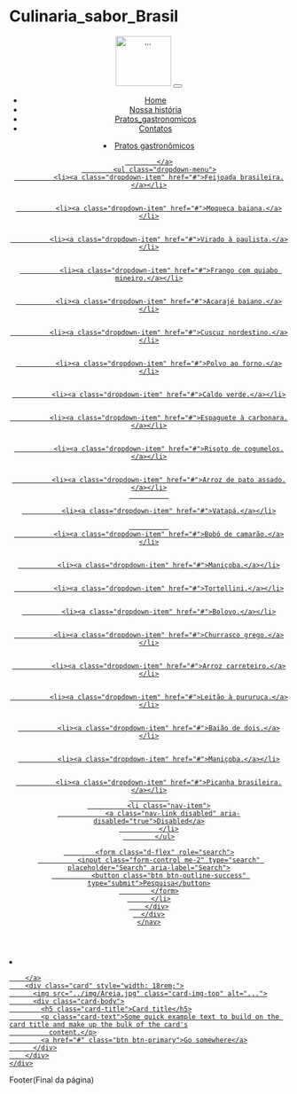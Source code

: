 # Culinaria_sabor_Brasil

<!DOCTYPE html>
<html>

<head>
  <meta charset="UTF-8">
  <title>Sabor do Brasil</title>
  <link href="https://cdn.jsdelivr.net/npm/bootstrap@5.3.3/dist/css/bootstrap.min.css" rel="stylesheet"
    integrity="sha384-QWTKZyjpPEjISv5WaRU9OFeRpok6YctnYmDr5pNlyT2bRjXh0JMhjY6hW+ALEwIH" crossorigin="anonymous">
  <link rel="stylesheet" href="styler.css">

  </head>

<body>
  <header>

   <nav class="navbar navbar-expand-lg bg-body-tertiary">
      <div class="container-fluid">
        <img src="../img/Logomarca_loja_materiais_construcao.jpg" alt="..." width="100" height="90" class="...">
        <button class="navbar-toggler" type="button" data-bs-toggle="collapse" data-bs-target="#navbarSupportedContent"
          aria-controls="navbarSupportedContent" aria-expanded="false" aria-label="Toggle navigation">
          <span class="navbar-toggler-icon"></span>
        </button>
        <div class="collapse navbar-collapse" id="navbarSupportedContent">
          <ul class="navbar-nav me-auto mb-2 mb-lg-0">
            <li class="nav-item">
              <a class="nav-link active" aria-current="page" href="#">Home</a>
            </li>
            <li class="nav-item">
              <a class="nav-link" href="Nossa_historia.html">Nossa história</a>
            </li>
            <li class="nav-item">
              <a class="nav-link" href="Pratos_gastronomicos.html">Pratos_gastronomicos</a>
            </li>
            <li class="nav-item">
              <a class="nav-link" href="Contatso.html">Contatos</a>
            </li>
          </ul>
          <li class="nav-item dropdown">
            <a class="nav-link dropdown-toggle" href="#" role="button" data-bs-toggle="dropdown" aria-expanded="false">
              Pratos gastronômicos

            </a>
            <ul class="dropdown-menu">
              <li><a class="dropdown-item" href="#">Feijoada brasileira.</a></li>


              <li><a class="dropdown-item" href="#">Moqueca baiana.</a></li>


              <li><a class="dropdown-item" href="#">Virado à paulista.</a></li>


              <li><a class="dropdown-item" href="#">Frango com quiabo mineiro.</a></li>


              <li><a class="dropdown-item" href="#">Acarajé baiano.</a></li>


              <li><a class="dropdown-item" href="#">Cuscuz nordestino.</a></li>


              <li><a class="dropdown-item" href="#">Polvo ao forno.</a></li>


              <li><a class="dropdown-item" href="#">Caldo verde.</a></li>


              <li><a class="dropdown-item" href="#">Espaguete à carbonara.</a></li>


              <li><a class="dropdown-item" href="#">Risoto de cogumelos.</a></li>


              <li><a class="dropdown-item" href="#">Arroz de pato assado.</a></li>
              

              <li><a class="dropdown-item" href="#">Vatapá.</a></li>

              
              <li><a class="dropdown-item" href="#">Bobó de camarão.</a></li>


              <li><a class="dropdown-item" href="#">Maniçoba.</a></li>


              <li><a class="dropdown-item" href="#">Tortellini.</a></li>


              <li><a class="dropdown-item" href="#">Bolovo.</a></li>


              <li><a class="dropdown-item" href="#">Churrasco grego.</a></li>


              <li><a class="dropdown-item" href="#">Arroz carreteiro.</a></li>


              <li><a class="dropdown-item" href="#">Leitão à pururuca.</a></li>


              <li><a class="dropdown-item" href="#">Baião de dois.</a></li>


              <li><a class="dropdown-item" href="#">Maniçoba.</a></li>


              <li><a class="dropdown-item" href="#">Picanha brasileira.</a></li>
              
              <li class="nav-item">
                <a class="nav-link disabled" aria-disabled="true">Disabled</a>
              </li>
            </ul>

            <form class="d-flex" role="search">
              <input class="form-control me-2" type="search" placeholder="Search" aria-label="Search">
              <button class="btn btn-outline-success" type="submit">Pesquisa</button>
            </form>
          </li>
        </div>
      </div>
    </nav>
  </header>
  <li class="nav-item dropdown">
        <a class="nav-link dropdown-toggle" href="#" role="button" data-bs-toggle="dropdown" aria-expanded="false">

        </a>
        <div class="card" style="width: 18rem;">
          <img src="../img/Areia.jpg" class="card-img-top" alt="...">
          <div class="card-body">
            <h5 class="card-title">Card title</h5>
            <p class="card-text">Some quick example text to build on the card title and make up the bulk of the card's
              content.</p>
            <a href="#" class="btn btn-primary">Go somewhere</a>
          </div>
        </div>
    </div>
  </main>
  </a>

  <footer>
   Footer(Final da página)
  </footer>
  <script src="https://cdn.jsdelivr.net/npm/bootstrap@5.3.3/dist/js/bootstrap.bundle.min.js"
    integrity="sha384-YvpcrYf0tY3lHB60NNkmXc5s9fDVZLESaAA55NDzOxhy9GkcIdslK1eN7N6jIeHz"
    crossorigin="anonymous"></script>
</body>

</html>
            
